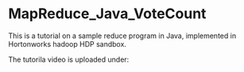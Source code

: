 # MapReduce_Java_VoteCount

This is a tutorial on a sample reduce program in Java, implemented in Hortonworks hadoop HDP sandbox.


The tutorila video is uploaded under: 

